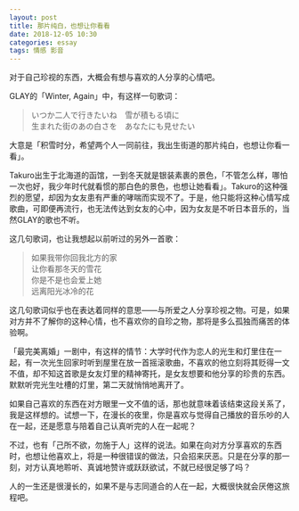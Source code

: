 ```yaml
---
layout: post
title: 那片纯白，也想让你看看
date: 2018-12-05 10:30
categories: essay
tags: 情感 影音
---
```


对于自己珍视的东西，大概会有想与喜欢的人分享的心情吧。

GLAY的「Winter, Again」中，有这样一句歌词：

> いつか二人で行きたいね　雪が積もる頃に  
> 生まれた街のあの白さを　あなたにも見せたい  

大意是「积雪时分，希望两个人一同前往，我出生街道的那片纯白，也想让你看一看」。

Takuro出生于北海道的函馆，一到冬天就是银装素裹的景色，「不管怎么样，哪怕一次也好，我少年时代就看惯的那白色的景色，也想让她看看」。Takuro的这种强烈的愿望，却因为女友患有严重的哮喘而实现不了。于是，他只能将这种心情写成歌曲，可即便再流行，也无法传达到女友的心中，因为女友是不听日本音乐的，当然GLAY的歌也不听。

这几句歌词，也让我想起以前听过的另外一首歌：

> 如果我带你回我北方的家  
> 让你看那冬天的雪花  
> 你是不是也会爱上她  
> 远离阳光冰冷的花  

这几句歌词似乎也在表达着同样的意思——与所爱之人分享珍视之物。可是，如果对方并不了解你的这种心情，也不喜欢你的自珍之物，那将是多么孤独而痛苦的体验啊。

「最完美离婚」一剧中，有这样的情节：大学时代作为恋人的光生和灯里住在一起，有一次光生回家时听到屋里在放一首摇滚歌曲，不喜欢的他立刻将其贬得一文不值，却不知这首歌是女友灯里的精神寄托，是女友想要和他分享的珍贵的东西。默默听完光生吐槽的灯里，第二天就悄悄地离开了。

如果自己喜欢的东西在对方眼里一文不值的话，那也就意味着该结束这段关系了，我是这样想的。试想一下，在漫长的夜里，你是喜欢与觉得自己播放的音乐吵的人在一起，还是愿意与陪着自己认真听完的人在一起呢？

不过，也有「己所不欲，勿施于人」这样的说法。如果在向对方分享喜欢的东西时，也想让他喜欢上，将是一种很错误的做法，只会招来厌恶。只是在分享的那一刻，对方认真地聆听、真诚地赞许或跃跃欲试，不就已经很足够了吗？

人的一生还是很漫长的，如果不是与志同道合的人在一起，大概很快就会厌倦这旅程吧。